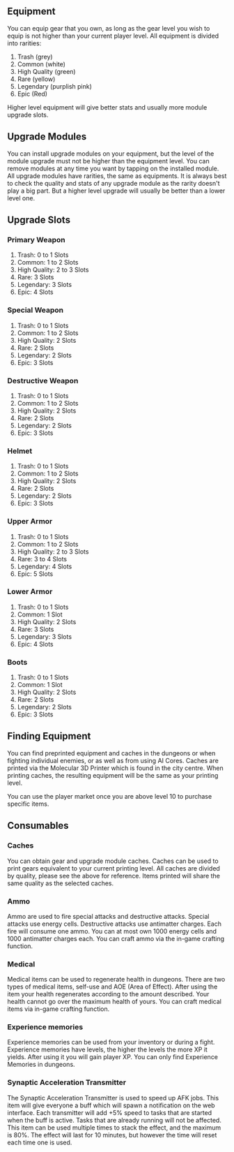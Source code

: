 ## Equipment
You can equip gear that you own, as long as the gear level you wish to equip is not higher than your current player level. All equipment is divided into rarities:

 1. Trash (grey)
 2. Common (white)
 3. High Quality (green)
 4. Rare (yellow)
 5. Legendary (purplish pink)
 6. Epic (Red)

Higher level equipment will give better stats and usually more module upgrade slots.

## Upgrade Modules

You can install upgrade modules on your equipment, but the level of the module upgrade must not be higher than the equipment level. You can remove modules at any time you want by tapping on the installed module. All upgrade modules have rarities, the same as equipments. It is always best to check the quality and stats of any upgrade module as the rarity doesn't play a big part. But a higher level upgrade will usually be better than a lower level one.

## Upgrade Slots

### Primary Weapon
 1. Trash: 0 to 1 Slots
 2. Common: 1 to 2 Slots
 3. High Quality: 2 to 3 Slots
 4. Rare: 3 Slots
 5. Legendary: 3 Slots
 6. Epic: 4 Slots

### Special Weapon
 1. Trash: 0 to 1 Slots
 2. Common: 1 to 2 Slots
 3. High Quality: 2 Slots
 4. Rare: 2 Slots
 5. Legendary: 2 Slots
 6. Epic: 3 Slots

### Destructive Weapon
 1. Trash: 0 to 1 Slots
 2. Common: 1 to 2 Slots
 3. High Quality: 2 Slots
 4. Rare: 2 Slots
 5. Legendary: 2 Slots
 6. Epic: 3 Slots

### Helmet
 1. Trash: 0 to 1 Slots
 2. Common: 1 to 2 Slots
 3. High Quality: 2 Slots
 4. Rare: 2 Slots
 5. Legendary: 2 Slots
 6. Epic: 3 Slots

### Upper Armor
 1. Trash: 0 to 1 Slots
 2. Common: 1 to 2 Slots
 3. High Quality: 2 to 3 Slots
 4. Rare: 3 to 4 Slots
 5. Legendary: 4 Slots
 6. Epic: 5 Slots

### Lower Armor
 1. Trash: 0 to 1 Slots
 2. Common: 1 Slot
 3. High Quality: 2 Slots
 4. Rare: 3 Slots
 5. Legendary: 3 Slots
 6. Epic: 4 Slots

### Boots
 1. Trash: 0 to 1 Slots
 2. Common: 1 Slot
 3. High Quality: 2 Slots
 4. Rare: 2 Slots
 5. Legendary: 2 Slots
 6. Epic: 3 Slots

## Finding Equipment

You can find preprinted equipment and caches in the dungeons or when fighting individual enemies, or as well as from using AI Cores. Caches are printed via the Molecular 3D Printer which is found in the city centre. When printing caches, the resulting equipment will be the same as your printing level.

You can use the player market once you are above level 10 to purchase specific items.

## Consumables

### Caches
You can obtain gear and upgrade module caches. Caches can be used to print gears equivalent to your current printing level. All caches are divided by quality, please see the above for reference. Items printed will share the same quality as the selected caches.

### Ammo
Ammo are used to fire special attacks and destructive attacks. Special attacks use energy cells. Destructive attacks use antimatter charges. Each fire will consume one ammo. You can at most own 1000 energy cells and 1000 antimatter charges each. You can craft ammo via the in-game crafting function.

### Medical
Medical items can be used to regenerate health in dungeons. There are two types of medical items, self-use and AOE (Area of Effect). After using the item your health regenerates according to the amount described. Your health cannot go over the maximum health of yours.
You can craft medical items via in-game crafting function.

### Experience memories
Experience memories can be used from your inventory or during a fight. Experience memories have levels, the higher the levels the more XP it yields. After using it you will gain player XP. You can only find Experience Memories in dungeons.

### Synaptic Acceleration Transmitter
The Synaptic Acceleration Transmitter is used to speed up AFK jobs. This item will give everyone a buff which will spawn a notification on the web interface. Each transmitter will add +5% speed to tasks that are started when the buff is active. Tasks that are already running will not be affected. This item can be used multiple times to stack the effect, and the maximum is 80%. The effect will last for 10 minutes, but however the time will reset each time one is used.

